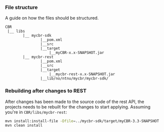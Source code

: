 ### File structure
A guide on how the files should be structured.
```
CBR
 |__ libs
        |__ mycbr-sdk
                |__pom.xml
                |__src
                |__target
                    |__myCBR-x.x-SNAPSHOT.jar
        |__ mycbr-rest
                |__pom.xml
                |__src
                |__target
                    |__mycbr-rest-x.x-SNAPSHOT.jar
                |__lib/no/ntnu/mycbr/mycbr-sdk/
```

### Rebuilding after changes to REST
After changes has been made to the source code of the rest API, the projects needs to be rebuilt for the changes to start applying. 
Assuming you're in `CBR/libs/mycbr-rest`:
```sh
mvn install:install-file -Dfile=../mycbr-sdk/target/myCBR-3.3-SNAPSHOT.jar -DpomFile=../mycbr-sdk/pom.xml -DlocalRepositoryPath=lib/no/ntnu/mycbr/mycbr-sdk/
mvn clean install 
```